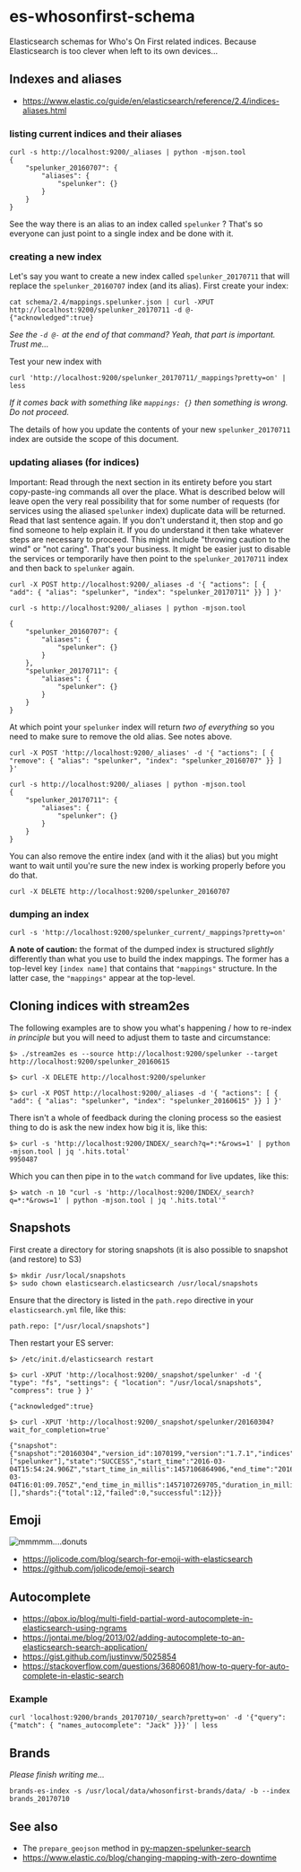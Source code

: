 # es-whosonfirst-schema

Elasticsearch schemas for Who's On First related indices. Because Elasticsearch is too clever when left to its own devices...

## Indexes and aliases

* https://www.elastic.co/guide/en/elasticsearch/reference/2.4/indices-aliases.html

### listing current indices and their aliases

```
curl -s http://localhost:9200/_aliases | python -mjson.tool
{
    "spelunker_20160707": {
        "aliases": {
            "spelunker": {}
        }
    }
}
```

See the way there is an alias to an index called `spelunker` ? That's so everyone can just point to a single index and be done with it.

### creating a new index

Let's say you want to create a new index called `spelunker_20170711` that will replace the `spelunker_20160707` index (and its alias). First create your index:

```
cat schema/2.4/mappings.spelunker.json | curl -XPUT http://localhost:9200/spelunker_20170711 -d @-
{"acknowledged":true}
```

_See the `-d @-` at the end of that command? Yeah, that part is important. Trust me..._

Test your new index with

```
curl 'http://localhost:9200/spelunker_20170711/_mappings?pretty=on' | less
```

_If it comes back with something like `mappings: {}` then something is wrong. Do not proceed._

The details of how you update the contents of your new `spelunker_20170711` index are outside the scope of this document.

### updating aliases (for indices)

Important: Read through the next section in its entirety before you start copy-paste-ing commands all over the place. What is described below will leave open the very real possibility that for some number of requests (for services using the aliased `spelunker` index) duplicate data will be returned. Read that last sentence again. If you don't understand it, then stop and go find someone to help explain it. If you do understand it then take whatever steps are necessary to proceed. This might include "throwing caution to the wind" or "not caring". That's your business. It might be easier just to disable the services or temporarily have then point to the `spelunker_20170711` index and then back to `spelunker` again.

```
curl -X POST http://localhost:9200/_aliases -d '{ "actions": [ { "add": { "alias": "spelunker", "index": "spelunker_20170711" }} ] }'

curl -s http://localhost:9200/_aliases | python -mjson.tool

{
    "spelunker_20160707": {
        "aliases": {
            "spelunker": {}
        }
    },
    "spelunker_20170711": {
        "aliases": {
            "spelunker": {}
        }
    }
}
```

At which point your `spelunker` index will return _two of everything_ so you need to make sure to remove the old alias. See notes above.

```
curl -X POST 'http://localhost:9200/_aliases' -d '{ "actions": [ { "remove": { "alias": "spelunker", "index": "spelunker_20160707" }} ] }'

curl -s http://localhost:9200/_aliases | python -mjson.tool
{
    "spelunker_20170711": {
        "aliases": {
            "spelunker": {}
        }
    }
}
```

You can also remove the entire index (and with it the alias) but you might want to wait until you're sure the new index is working properly before you do that.

```
curl -X DELETE http://localhost:9200/spelunker_20160707
```

### dumping an index

```
curl -s 'http://localhost:9200/spelunker_current/_mappings?pretty=on'
```

__A note of caution:__ the format of the dumped index is structured _slightly_ differently than what you use to build the index mappings. The former has a top-level key `[index name]` that contains that `"mappings"` structure. In the latter case, the `"mappings"` appear at the top-level.

## Cloning indices with stream2es

The following examples are to show you what's happening / how to re-index _in principle_ but you will need to adjust them to taste and circumstance:

```
$> ./stream2es es --source http://localhost:9200/spelunker --target http://localhost:9200/spelunker_20160615

$> curl -X DELETE http://localhost:9200/spelunker

$> curl -X POST http://localhost:9200/_aliases -d '{ "actions": [ { "add": { "alias": "spelunker", "index": "spelunker_20160615" }} ] }'
```

There isn't a whole of feedback during the cloning process so the easiest thing to do is ask the new index how big it is, like this:

```
$> curl -s 'http://localhost:9200/INDEX/_search?q=*:*&rows=1' | python -mjson.tool | jq '.hits.total'
9950487
```

Which you can then pipe in to the `watch` command for live updates, like this:

```
$> watch -n 10 "curl -s 'http://localhost:9200/INDEX/_search?q=*:*&rows=1' | python -mjson.tool | jq '.hits.total'"
```

## Snapshots

First create a directory for storing snapshots (it is also possible to snapshot (and restore) to S3)

```
$> mkdir /usr/local/snapshots
$> sudo chown elasticsearch.elasticsearch /usr/local/snapshots
```

Ensure that the directory is listed in the `path.repo` directive in your `elasticsearch.yml` file, like this:

```
path.repo: ["/usr/local/snapshots"]
```

Then restart your ES server:

```
$> /etc/init.d/elasticsearch restart
```

```
$> curl -XPUT 'http://localhost:9200/_snapshot/spelunker' -d '{ "type": "fs", "settings": { "location": "/usr/local/snapshots", "compress": true } }'

{"acknowledged":true}

$> curl -XPUT 'http://localhost:9200/_snapshot/spelunker/20160304?wait_for_completion=true'

{"snapshot":{"snapshot":"20160304","version_id":1070199,"version":"1.7.1","indices":["spelunker"],"state":"SUCCESS","start_time":"2016-03-04T15:54:24.906Z","start_time_in_millis":1457106864906,"end_time":"2016-03-04T16:01:09.705Z","end_time_in_millis":1457107269705,"duration_in_millis":404799,"failures":[],"shards":{"total":12,"failed":0,"successful":12}}}
```

## Emoji

![mmmmm....donuts](images/spelunker-spelunker-donut.png)

* https://jolicode.com/blog/search-for-emoji-with-elasticsearch
* https://github.com/jolicode/emoji-search

## Autocomplete

* https://qbox.io/blog/multi-field-partial-word-autocomplete-in-elasticsearch-using-ngrams
* https://jontai.me/blog/2013/02/adding-autocomplete-to-an-elasticsearch-search-application/
* https://gist.github.com/justinvw/5025854
* https://stackoverflow.com/questions/36806081/how-to-query-for-auto-complete-in-elastic-search

### Example

```
curl 'localhost:9200/brands_20170710/_search?pretty=on' -d '{"query": {"match": { "names_autocomplete": "Jack" }}}' | less
```

## Brands

_Please finish writing me..._

```
brands-es-index -s /usr/local/data/whosonfirst-brands/data/ -b --index brands_20170710
```

## See also

* The `prepare_geojson` method in [py-mapzen-spelunker-search](https://github.com/spelunker/py-mapzen-spelunker-search/blob/master/mapzen/spelunker/search/__init__.py)
* https://www.elastic.co/blog/changing-mapping-with-zero-downtime